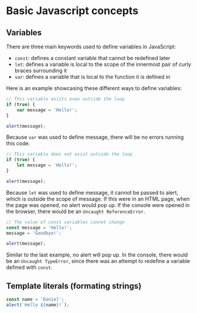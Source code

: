 # Basic Javascript concepts

## Variables 

There are three main keywords used to define variables in JavaScript:
- `const`: defines a constant variable that cannot be redefined later
- `let`: defines a variable is local to the scope of the innermost pair of curly braces surrounding it
- `var`: defines a variable that is local to the function it is defined in

Here is an example showcasing these different ways to define variables:

```javascript
// This variable exists even outside the loop
if (true) {
    var message = 'Hello!';
}

alert(message);
```

Because `var` was used to define message, there will be no errors running this code.

```javascript
// This variable does not exist outside the loop
if (true) {
    let message = 'Hello!';
}

alert(message);
```

Because `let` was used to define message, it cannot be passed to alert, which is outside the scope of message. If this were in an HTML page, when the page was opened, no alert would pop up. If the console were opened in the browser, there would be an `Uncaught ReferenceError`.

```javascript
// The value of const variables cannot change
const message = 'Hello!';
message = 'Goodbye!';

alert(message);
```
  
Similar to the last example, no alert will pop up. In the console, there would be an `Uncaught TypeError`, since there was an attempt to redefine a variable defined with `const`.

## Template literals (formating strings)

```javascript
const name = 'Daniel';
alert(`Hello ${name}!`);
```

                  
